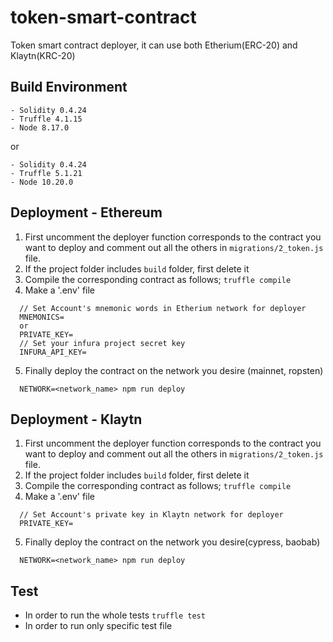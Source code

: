 # token-smart-contract

Token smart contract deployer, it can use both Etherium(ERC-20) and Klaytn(KRC-20)

## Build Environment
```
- Solidity 0.4.24
- Truffle 4.1.15
- Node 8.17.0
```
or
```
- Solidity 0.4.24
- Truffle 5.1.21
- Node 10.20.0
```



## Deployment - Ethereum
1. First uncomment the deployer function corresponds to the contract you want to deploy and comment out all the others in `migrations/2_token.js` file.
2. If the project folder includes `build` folder, first delete it
3. Compile the corresponding contract as follows;
`truffle compile`
4. Make a '.env' file
```
  // Set Account's mnemonic words in Etherium network for deployer
  MNEMONICS=
  or
  PRIVATE_KEY=
  // Set your infura project secret key
  INFURA_API_KEY=
```
5. Finally deploy the contract on the network you desire (mainnet, ropsten)
```
  NETWORK=<network_name> npm run deploy
```


## Deployment - Klaytn
1. First uncomment the deployer function corresponds to the contract you want to deploy and comment out all the others in `migrations/2_token.js` file.
2. If the project folder includes `build` folder, first delete it
3. Compile the corresponding contract as follows;
`truffle compile`
4. Make a '.env' file
```
  // Set Account's private key in Klaytn network for deployer
  PRIVATE_KEY=
```
5. Finally deploy the contract on the network you desire(cypress, baobab)
```
  NETWORK=<network_name> npm run deploy
```

## Test
* In order to run the whole tests
`truffle test`
* In order to run only specific test file